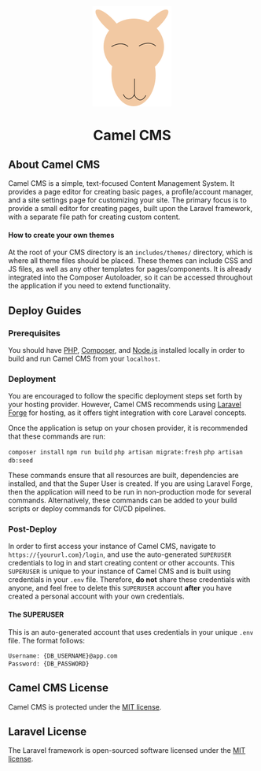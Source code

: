 <p align="center"><img src="images/camel.png" alt="Camel CMS Logo"/></p>
<h1 align="center">Camel CMS</h1>

## About Camel CMS

Camel CMS is a simple, text-focused Content Management System. It provides a page editor for creating basic pages, a profile/account manager, and a site settings page for customizing your site. The primary focus is to provide a small editor for creating pages, built upon the Laravel framework, with a separate file path for creating custom content.

#### How to create your own themes

At the root of your CMS directory is an `includes/themes/` directory, which is where all theme files should be placed. These themes can include CSS and JS files, as well as any other templates for pages/components. It is already integrated into the Composer Autoloader, so it can be accessed throughout the application if you need to extend functionality.

## Deploy Guides

### Prerequisites

You should have [PHP](https://www.php.net/), [Composer](https://getcomposer.org/download/), and [Node.js](https://nodejs.org/en) installed locally in order to build and run Camel CMS from your `localhost`.

### Deployment

You are encouraged to follow the specific deployment steps set forth by your hosting provider. However, Camel CMS recommends using [Laravel Forge](https://forge.laravel.com/) for hosting, as it offers tight integration with core Laravel concepts.

Once the application is setup on your chosen provider, it is recommended that these commands are run:

`composer install`
`npm run build`
`php artisan migrate:fresh`
`php artisan db:seed`

These commands ensure that all resources are built, dependencies are installed, and that the Super User is created. If you are using Laravel Forge, then the application will need to be run in non-production mode for several commands. Alternatively, these commands can be added to your build scripts or deploy commands for CI/CD pipelines.

### Post-Deploy

In order to first access your instance of Camel CMS, navigate to `https://{yoururl.com}/login`, and use the auto-generated `SUPERUSER` credentials to log in and start creating content or other accounts. This `SUPERUSER` is unique to your instance of Camel CMS and is built using credentials in your `.env` file. Therefore, **do not** share these credentials with anyone, and feel free to delete this `SUPERUSER` account **after** you have created a personal account with your own credentials.

#### The SUPERUSER

This is an auto-generated account that uses credentials in your unique `.env` file. The format follows:

```
Username: {DB_USERNAME}@app.com
Password: {DB_PASSWORD}
```

## Camel CMS License

Camel CMS is protected under the [MIT license](https://opensource.org/licenses/MIT).

## Laravel License

The Laravel framework is open-sourced software licensed under the [MIT license](https://opensource.org/licenses/MIT).

